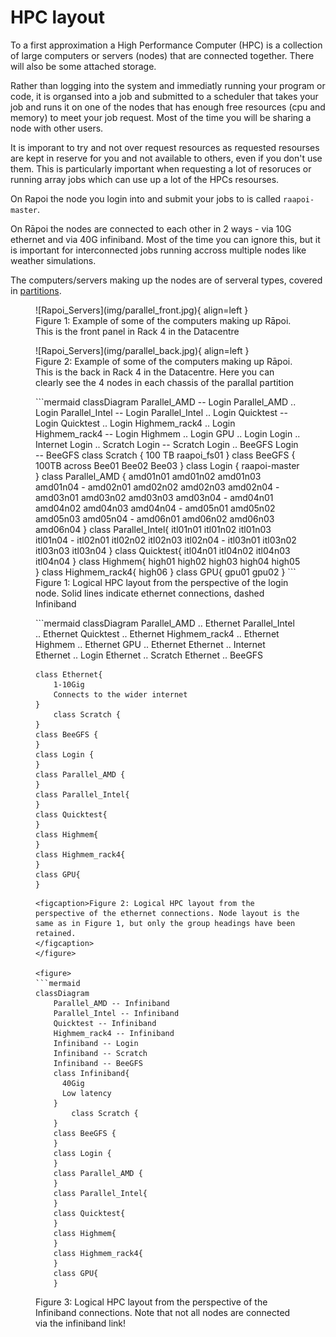 # HPC layout

To a first approximation a High Performance Computer (HPC) is a collection of large computers or servers (nodes) that are connected together.  There will also be some attached storage.

Rather than logging into the system and immediatly running your program or code, it is organsed into a job and submitted to a scheduler that takes your job and runs it on one of the nodes that has enough free resources (cpu and memory) to meet your job request.  Most of the time you will be sharing a node with other users.  

It is imporant to try and not over request resources as requested resourses are kept in reserve for you and not available to others, even if you don't use them. This is particularly important when requesting a lot of resoruces or running array jobs which can use up a lot of the HPCs resourses. 

On Rapoi the node you login into and submit your jobs to is called `raapoi-master`. 

On Rāpoi the nodes are connected to each other in 2 ways - via 10G ethernet and via 40G infiniband.  Most of the time you can ignore this, but it is important for interconnected jobs running accross multiple nodes like weather simulations.

The computers/servers making up the nodes are of serveral types, covered in [partitions](partitions.md).

<figure markdown>
![Rapoi_Servers](img/parallel_front.jpg){ align=left }
<figcaption>Figure 1: Example of some of the computers making up Rāpoi.  This is the front panel in Rack 4 in the Datacentre</figcaption>
</figure>

<figure markdown>
![Rapoi_Servers](img/parallel_back.jpg){ align=left }
<figcaption>Figure 2: Example of some of the computers making up Rāpoi.  This is the back in Rack 4 in the Datacentre.  Here you can clearly see the 4 nodes in each chassis of the parallal partition</figcaption>
</figure>

<figure>
```mermaid
classDiagram
    Parallel_AMD -- Login
    Parallel_AMD .. Login
    Parallel_Intel -- Login
    Parallel_Intel .. Login
    Quicktest -- Login
    Quicktest .. Login
    Highmem_rack4 .. Login
    Highmem_rack4 -- Login
    Highmem .. Login
    GPU .. Login
    Login .. Internet
    Login .. Scratch
    Login -- Scratch
    Login .. BeeGFS
    Login -- BeeGFS
    class Scratch {
        100 TB
        raapoi_fs01
    }
    class BeeGFS {
        100TB across
        Bee01
        Bee02
        Bee03
    }
    class Login {
        raapoi-master
    }
    class Parallel_AMD {
        amd01n01
        amd01n02
        amd01n03
        amd01n04
        -
        amd02n01
        amd02n02
        amd02n03
        amd02n04
        -
        amd03n01
        amd03n02
        amd03n03
        amd03n04
        -
        amd04n01
        amd04n02
        amd04n03
        amd04n04
        -
        amd05n01
        amd05n02
        amd05n03
        amd05n04
        -
        amd06n01
        amd06n02
        amd06n03
        amd06n04
    }
    class Parallel_Intel{
        itl01n01
        itl01n02
        itl01n03
        itl01n04
        -
        itl02n01
        itl02n02
        itl02n03
        itl02n04
        -
        itl03n01
        itl03n02
        itl03n03
        itl03n04
    }
    class Quicktest{
        itl04n01
        itl04n02
        itl04n03
        itl04n04
    }
    class Highmem{
        high01
        high02
        high03
        high04
        high05
    }
    class Highmem_rack4{
        high06
    }
    class GPU{
        gpu01
        gpu02  
    }
```
<figcaption>Figure 1: Logical HPC layout from the perspective of the login node.  Solid lines indicate ethernet connections, dashed Infiniband</figcaption>
</figure>

<figure>
```mermaid
classDiagram
    Parallel_AMD .. Ethernet
    Parallel_Intel .. Ethernet
    Quicktest .. Ethernet
    Highmem_rack4 .. Ethernet
    Highmem .. Ethernet
    GPU .. Ethernet
    Ethernet .. Internet
    Ethernet .. Login
    Ethernet .. Scratch
    Ethernet .. BeeGFS
    
    class Ethernet{
        1-10Gig
        Connects to the wider internet
    }
        class Scratch {
    }
    class BeeGFS {
    }
    class Login {
    }
    class Parallel_AMD {
    }
    class Parallel_Intel{
    }
    class Quicktest{
    }
    class Highmem{
    }
    class Highmem_rack4{
    }
    class GPU{ 
    }
```
<figcaption>Figure 2: Logical HPC layout from the perspective of the ethernet connections. Node layout is the same as in Figure 1, but only the group headings have been retained.
</figcaption>
</figure>

<figure>
```mermaid
classDiagram    
    Parallel_AMD -- Infiniband
    Parallel_Intel -- Infiniband
    Quicktest -- Infiniband
    Highmem_rack4 -- Infiniband
    Infiniband -- Login
    Infiniband -- Scratch
    Infiniband -- BeeGFS
    class Infiniband{
      40Gig
      Low latency
    }
        class Scratch {
    }
    class BeeGFS {
    }
    class Login {
    }
    class Parallel_AMD {
    }
    class Parallel_Intel{
    }
    class Quicktest{
    }
    class Highmem{
    }
    class Highmem_rack4{
    }
    class GPU{
    }
```
<figcaption>Figure 3: Logical HPC layout from the perspective of the Infiniband connections. Note that not all nodes are connected via the infiniband link!
</figcaption>
</figure>